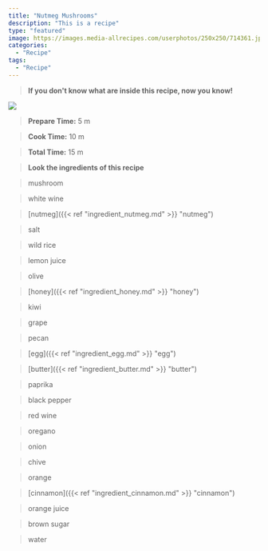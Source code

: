 ```yaml
---
title: "Nutmeg Mushrooms"
description: "This is a recipe"
type: "featured"
image: https://images.media-allrecipes.com/userphotos/250x250/714361.jpg
categories: 
  - "Recipe"
tags: 
  - "Recipe"
---
```



>**If you don't know what are inside this recipe, now you know!**

![](../images/Recipes-Banner.jpg)
> **Prepare Time:** 5 m


> **Cook Time:** 10 m


> **Total Time:** 15 m

> **Look the ingredients of this recipe**

> mushroom

> white wine

> [nutmeg]({{< ref "ingredient_nutmeg.md" >}} "nutmeg")

> salt

> wild rice

> lemon juice

> olive

> [honey]({{< ref "ingredient_honey.md" >}} "honey")

> kiwi

> grape

> pecan

> [egg]({{< ref "ingredient_egg.md" >}} "egg")

> [butter]({{< ref "ingredient_butter.md" >}} "butter")

> paprika

> black pepper

> red wine

> oregano

> onion

> chive

> orange

> [cinnamon]({{< ref "ingredient_cinnamon.md" >}} "cinnamon")

> orange juice

> brown sugar

> water

